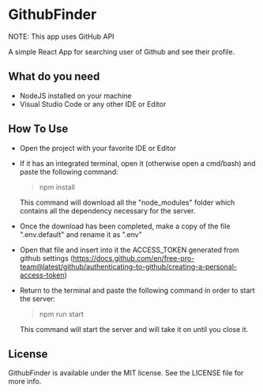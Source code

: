 # GithubFinder
NOTE: This app uses GitHub API

A simple React App for searching user of Github and see their profile.

## What do you need
- NodeJS installed on your machine
- Visual Studio Code or any other IDE or Editor

## How To Use
- Open the project with your favorite IDE or Editor
- If it has an integrated terminal, open it (otherwise open a cmd/bash) and paste the following command:
  
  > npm install
  
  This command will download all the "node_modules" folder which contains all the dependency necessary for the server.

- Once the download has been completed, make a copy of the file ".env.default" and rename it as ".env"
- Open that file and insert into it the ACCESS_TOKEN generated from github settings (https://docs.github.com/en/free-pro-team@latest/github/authenticating-to-github/creating-a-personal-access-token)
- Return to the terminal and paste the following command in order to start the server:
  
  > npm run start
  
  This command will start the server and will take it on until you close it. 
  
## License
GithubFinder is available under the MIT license. See the LICENSE file for more info.
